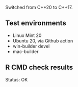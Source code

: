 Switched from C++20 to C++17.


## Test environments

* Linux Mint 20
* Ubuntu 20, via Github action
* win-builder devel
* mac-builder


## R CMD check results

Status: OK

